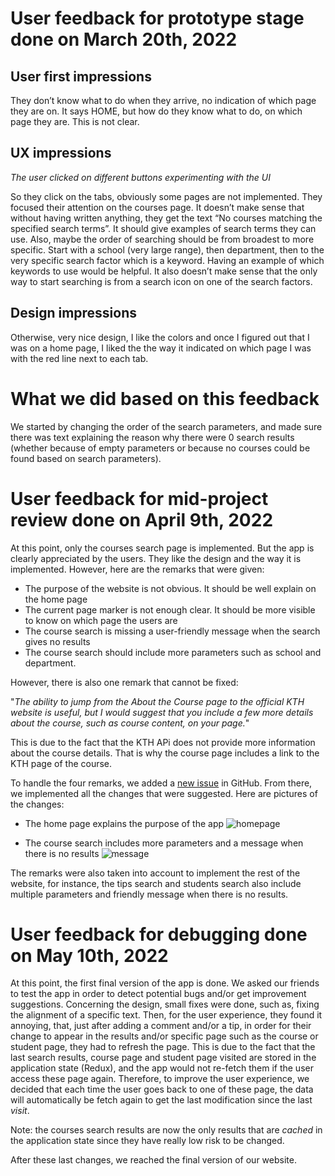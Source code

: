 # User feedback for prototype stage done on March 20th, 2022

## User first impressions

They don’t know what to do when they arrive, no indication of which page they are on. It says HOME, but how do they know what to do, on which page they are. This is not clear.

## UX impressions

_The user clicked on different buttons experimenting with the UI_

So they click on the tabs, obviously some pages are not implemented. They focused their attention on the courses page. It doesn’t make sense that without having written anything, they get the text “No courses matching the specified search terms”. It should give examples of search terms they can use. Also, maybe the order of searching should be from broadest to more specific. Start with a school (very large range), then department, then to the very specific search factor which is a keyword. Having an example of which keywords to use would be helpful. It also doesn’t make sense that the only way to start searching is from a search icon on one of the search factors.

## Design impressions

Otherwise, very nice design, I like the colors and once I figured out that I was on a home page, I liked the the way it indicated on which page I was with the red line next to each tab.

# What we did based on this feedback

We started by changing the order of the search parameters, and made sure there was text explaining the reason why there were 0 search results (whether because of empty parameters or because no courses could be found based on search parameters).

# User feedback for mid-project review done on April 9th, 2022

At this point, only the courses search page is implemented. But the app is clearly appreciated by the users. They like the design and the way it is implemented. However, here are the remarks that were given:

-   The purpose of the website is not obvious. It should be well explain on the home page
-   The current page marker is not enough clear. It should be more visible to know on which page the users are
-   The course search is missing a user-friendly message when the search gives no results
-   The course search should include more parameters such as school and department.

However, there is also one remark that cannot be fixed:

"_The ability to jump from the About the Course page to the official KTH website is useful, but I would suggest that you include a few more details about the course, such as course content, on your page._"

This is due to the fact that the KTH APi does not provide more information about the course details. That is why the course page includes a link to the KTH page of the course.

To handle the four remarks, we added a [new issue](https://github.com/BastienFaivre/ExchangeHub/issues/16) in GitHub. From there, we implemented all the changes that were suggested. Here are pictures of the changes:

-   The home page explains the purpose of the app
    ![homepage](https://user-images.githubusercontent.com/57015770/168039475-34b34317-01aa-4105-8bc2-0dd7fd348b48.png)

-   The course search includes more parameters and a message when there is no results
    ![message](https://user-images.githubusercontent.com/57015770/168039504-35265ed2-e606-4bc7-ac9e-48b8ba50d801.png)

The remarks were also taken into account to implement the rest of the website, for instance, the tips search and students search also include multiple parameters and friendly message when there is no results.

# User feedback for debugging done on May 10th, 2022

At this point, the first final version of the app is done. We asked our friends to test the app in order to detect potential bugs and/or get improvement suggestions. Concerning the design, small fixes were done, such as, fixing the alignment of a specific text. Then, for the user experience, they found it annoying, that, just after adding a comment and/or a tip, in order for their change to appear in the results and/or specific page such as the course or student page, they had to refresh the page. This is due to the fact that the last search results, course page and student page visited are stored in the application state (Redux), and the app would not re-fetch them if the user access these page again. Therefore, to improve the user experience, we decided that each time the user goes back to one of these page, the data will automatically be fetch again to get the last modification since the last _visit_.

Note: the courses search results are now the only results that are _cached_ in the application state since they have really low risk to be changed.

After these last changes, we reached the final version of our website.
